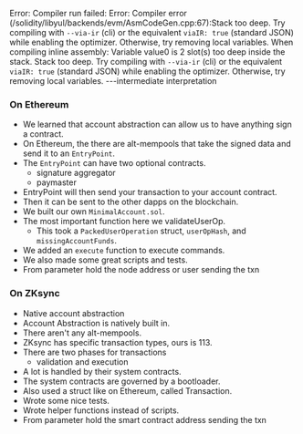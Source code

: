 Error: Compiler run failed:
Error: Compiler error (/solidity/libyul/backends/evm/AsmCodeGen.cpp:67):Stack too deep. Try compiling with `--via-ir` (cli) or the equivalent `viaIR: true` (standard JSON) while enabling the optimizer. Otherwise, try removing local variables. When compiling inline assembly: Variable value0 is 2 slot(s) too deep inside the stack. Stack too deep. Try compiling with `--via-ir` (cli) or the equivalent `viaIR: true` (standard JSON) while enabling the optimizer. Otherwise, try removing local variables. ---intermediate interpretation


### On Ethereum

* We learned that account abstraction can allow us to have anything sign a contract.
* On Ethereum, the there are alt-mempools that take the signed data and send it to an `EntryPoint`.
* The `EntryPoint` can have two optional contracts.
  * signature aggregator
  * paymaster
* EntryPoint will then send your transaction to your account contract.
* Then it can be sent to the other dapps on the blockchain.
* We built our own `MinimalAccount.sol`.
* The most important function here we validateUserOp.
  * This took a `PackedUserOperation` struct, `userOpHash`, and `missingAccountFunds`.
* We added an `execute` function to execute commands.
* We also made some great scripts and tests.
* From parameter hold the node address or user sending the txn

### On ZKsync
* Native account abstraction
* Account Abstraction is natively built in.
* There aren't any alt-mempools.
* ZKsync has specific transaction types, ours is 113.
* There are two phases for transactions
  * validation and execution
* A lot is handled by their system contracts.
* The system contracts are governed by a bootloader.
* Also used a struct like on Ethereum, called Transaction.
* Wrote some nice tests.
* Wrote helper functions instead of scripts.
* From parameter hold the smart contract address sending the txn


